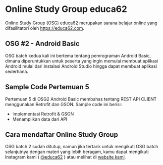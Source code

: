# Online Study Group educa62
Online Study Group (OSG) educa62 merupakan sarana belajar online yang difasilitatori oleh https://educa62.com.
## OSG #2 - Android Basic
OSG batch kedua kali ini bertema tentang pemrograman Android Basic, dimana diperuntukkan untuk peserta yang ingin memulai membuat aplikasi Android mulai dari instalasi Android Studio hingga dapat membuat aplikasi sederhana.

## Sample Code Pertemuan 5
Pertemuan 5 di OSG2 Android Basic membahas tentang REST API CLIENT menggunakan Retrofit dan GSON. Sample code ini berisi:
- Implementasi Retrofit & GSON
- Menampilkan data dari API

## Cara mendaftar Online Study Group
OSG batch 2 sudah ditutup, namun jika tertarik untuk mengikuti OSG batch selanjutnya dengan materi yang lebih beragam, kamu dapat mengikuti Instagram kami ( [@educa62](https://instagram.com/educa62) ) atau melihat di [website kami](https://educa62.com).
